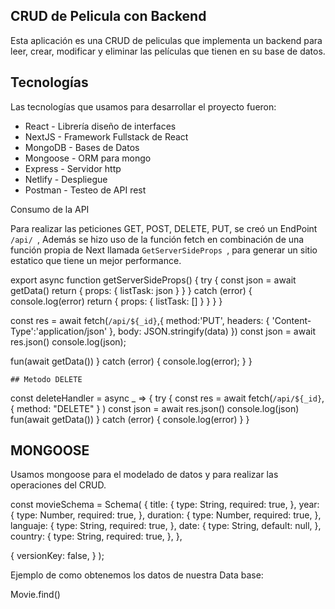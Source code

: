 ## CRUD de Pelicula con Backend 


Esta aplicación es una CRUD de peliculas que implementa un backend para leer, crear, modificar y eliminar las películas que tienen en su base de datos.

## Tecnologías


Las tecnologías que usamos para desarrollar el proyecto fueron:


- React - Librería diseño de interfaces
- NextJS - Framework Fullstack de React
- MongoDB - Bases de Datos
- Mongoose - ORM para mongo
- Express - Servidor http
- Netlify - Despliegue
- Postman - Testeo de API rest 

Consumo de la API

Para realizar las peticiones GET, POST, DELETE, PUT, se creó un EndPoint <code>/api/ </code>, Además se hizo uso de la función fetch en combinación de una función propia de Next llamada <code>GetServerSideProps </code>, para generar un sitio estatico que tiene un mejor performance.

export async function getServerSideProps() {
  try {
    const json = await getData()
    return {
      props: {
        listTask: json
      }
    }
  } catch (error) {
    console.log(error)
    return {
      props: {
        listTask: []
      }
    }
  }
}

 
  const res = await fetch(`/api/${_id}`,{
                method:'PUT',
                headers: {
                    'Content-Type':'application/json'
                },
                body: JSON.stringify(data)
            })
            const json = await res.json()
            console.log(json);
            
   fun(await getData())
        } catch (error) {
            console.log(error);
        }
    }
    
    ## Metodo DELETE
   const deleteHandler = async _  =>  {
        try {
            const res = await fetch(`/api/${_id}`, {
                method: "DELETE"
            } )
            const json = await res.json()
            console.log(json)
            fun(await getData())
        } catch (error) {
            console.log(error)
        }
     }
     
   ## MONGOOSE

Usamos mongoose para el modelado de datos y para realizar las operaciones del CRUD.

const movieSchema = Schema(
  {
    title: {
      type: String,
      required: true,
    },
    year: {
      type: Number,
      required: true,
    },
    duration: {
      type: Number,
      required: true,
    },
    languaje: {
      type: String,
      required: true,
    },
    date: {
      type: String,
      default: null,
    },
    country: {
      type: String,
      required: true,
    },
  },

  {
    versionKey: false,
  }
);

Ejemplo de como obtenemos los datos de nuestra Data base: 

 Movie.find()

